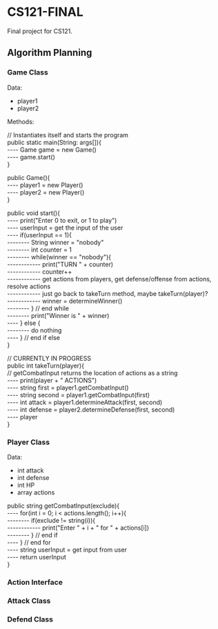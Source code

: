 # CS121-FINAL
Final project for CS121.


## Algorithm Planning

### Game Class

Data:
 - player1
 - player2

Methods: 

// Instantiates itself and starts the program  
public static main(String: args[]){  
---- Game game = new Game()  
---- game.start()  
}  

public Game(){  
---- player1 = new Player()  
---- player2 = new Player()  
}  

public void start(){  
---- print("Enter 0 to exit, or 1 to play")  
---- userInput = get the input of the user  
---- if(userInput == 1){  
-------- String winner = "nobody"  
-------- int counter = 1  
-------- while(winner == "nobody"){  
------------ print("TURN " + counter)  
------------ counter++  
------------ get actions from players, get defense/offense from actions, resolve actions  
------------ just go back to takeTurn method, maybe takeTurn(player)?  
------------ winner = determineWinner()  
-------- } // end while  
-------- print("Winner is " + winner)  
---- } else {  
-------- do nothing  
---- } // end if else  
}  

// CURRENTLY IN PROGRESS  
public int takeTurn(player){  
// getCombatInput returns the location of actions as a string  
---- print(player + " ACTIONS")  
---- string first = player1.getCombatInput()  
---- string second = player1.getCombatInput(first)     
---- int attack = player1.determineAttack(first, second)  
---- int defense = player2.determineDefense(first, second)  
---- player  
}  


### Player Class

Data:
 - int attack
 - int defense
 - int HP
 - array actions

public string getCombatInput(exclude){  
---- for(int i = 0; i < actions.length(); i++){  
-------- if(exclude != string(i)){  
------------ print("Enter " + i + " for " + actions[i])  
-------- } // end if  
---- } // end for  
---- string userInput = get input from user  
---- return userInput  
}  

### Action Interface

### Attack Class

### Defend Class
